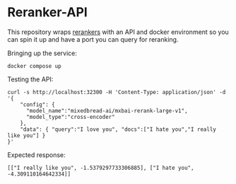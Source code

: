 # Reranker-API

This repository wraps [rerankers](https://github.com/AnswerDotAI/rerankers) with an API and docker environment so you can spin it up and have a port you can query for reranking.

Bringing up the service:
```
docker compose up
```


Testing the API:
```
curl -s http://localhost:32300 -H 'Content-Type: application/json' -d '{
    "config": {
      "model_name":"mixedbread-ai/mxbai-rerank-large-v1",
      "model_type":"cross-encoder"
    },
    "data": { "query":"I love you", "docs":["I hate you","I really like you"] }
}'
```

Expected response:
```
[["I really like you", -1.5379297733306885], ["I hate you", -4.309110164642334]]
```
